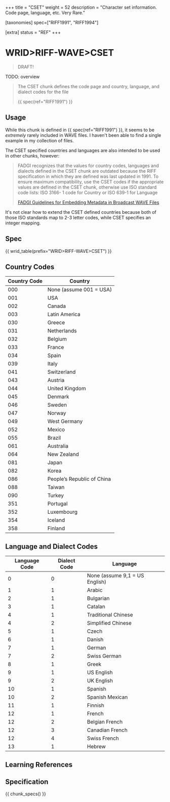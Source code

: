+++
title = "CSET"
weight = 52
description = "Character set information. Code page, language, etc. Very Rare."

[taxonomies]
spec=["RIFF1991", "RIFF1994"]

[extra]
status = "REF"
+++

# WRID>RIFF-WAVE>CSET

> DRAFT!

TODO: overview

> The CSET chunk defines the code page and country, language, and dialect codes for the file
>
> {{ spec(ref="RIFF1991") }}

## Usage

While this chunk is defined in {{ spec(ref="RIFF1991") }}, it seems to be *extremely* rarely included in WAVE files. I haven't been able to find a single example in my collection of files. 


The CSET specified countries and languages are also intended to be used in other chunks, however: 

> FADGI recognizes that the values for country codes, languages and dialects
defined in the CSET chunk are outdated because the RIFF specification in which
they are defined was last updated in 1991.
To ensure maximum compatibility, use the CSET codes if the appropriate values
are defined in the CSET chunk, otherwise use ISO standard code lists: ISO 3166-
1 code for Country or ISO 639-1 for Language 
>
> [FADGI Guidelines for Embedding Metadata in Broadcast WAVE Files](https://www.digitizationguidelines.gov/audio-visual/documents/BWF_Embed_Guideline_v3_2021.pdf)

It's not clear how to extend the CSET defined countries because both of those ISO standards map to 2-3 letter codes, while CSET specifies an integer mapping. 


## Spec

{{ wrid_table(prefix="WRID>RIFF-WAVE>CSET") }}

## Country Codes

| Country Code | Country                    |
|-             |-                           |
| 000          | None (assume 001 = USA)    | 
| 001          | USA                        |
| 002          | Canada                     |
| 003          | Latin America              |
| 030          | Greece                     |
| 031          | Netherlands                |
| 032          | Belgium                    |
| 033          | France                     |
| 034          | Spain                      |
| 039          | Italy                      |
| 041          | Switzerland                |
| 043          | Austria                    |
| 044          | United Kingdom             |
| 045          | Denmark                    |
| 046          | Sweden                     |
| 047          | Norway                     |
| 049          | West Germany               |
| 052          | Mexico                     |
| 055          | Brazil                     |
| 061          | Australia                  |
| 064          | New Zealand                |
| 081          | Japan                      |
| 082          | Korea                      |
| 086          | People’s Republic of China |
| 088          | Taiwan                     |
| 090          | Turkey                     |
| 351          | Portugal                   |
| 352          | Luxembourg                 |
| 354          | Iceland                    |
| 358          | Finland                    |

## Language and Dialect Codes

| Language Code | Dialect Code | Language                         |
|-              |-             |-                                 |
|	0	            |	0	           |	None (assume 9,1 = US English)	|
|	1	            |	1	           |	Arabic	                        |
|	2	            |	1	           |	Bulgarian	                      |
|	3	            |	1	           |	Catalan	                        |
|	4	            |	1	           |	Traditional Chinese	            |
|	4	            |	2	           |	Simplified Chinese	            |
|	5	            |	1	           |	Czech	                          |
|	6	            |	1	           |	Danish	                        |
|	7	            |	1	           |	German	                        |
|	7	            |	2	           |	Swiss German	                  |
|	8	            |	1	           |	Greek	                          |
|	9	            |	1	           |	US English	                    |
|	9	            |	2	           |	UK English	                    |
|	10	          |	1	           |	Spanish	                        |
|	10	          |	2	           |	Spanish Mexican	                |
|	11	          |	1	           |	Finnish	                        |
|	12	          |	1	           |	French	                        |
|	12	          |	2	           |	Belgian French	                |
|	12	          |	3	           |	Canadian French	                |
|	12	          |	4	           |	Swiss French	                  |
|	13	          |	1	           |	Hebrew	                        |

## Learning References

## Specification

{{ chunk_specs() }}

